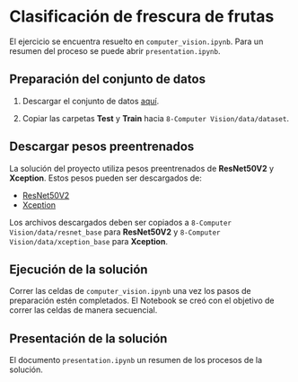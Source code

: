 # Clasificación de frescura de frutas

El ejercicio se encuentra resuelto en `computer_vision.ipynb`. Para un resumen del proceso se puede abrir `presentation.ipynb`.

## Preparación del conjunto de datos

1. Descargar el conjunto de datos [aquí](https://share.natasquad.com/index.php/s/D2BHJSt5nY3idPd).

2. Copiar las carpetas **Test** y **Train** hacia `8-Computer Vision/data/dataset`.

## Descargar pesos preentrenados

La solución del proyecto utiliza pesos preentrenados de **ResNet50V2** y **Xception**. Estos pesos pueden ser descargados de:

- [ResNet50V2](https://storage.googleapis.com/tensorflow/keras-applications/resnet/resnet50v2_weights_tf_dim_ordering_tf_kernels_notop.h5)
- [Xception](https://storage.googleapis.com/tensorflow/keras-applications/xception/xception_weights_tf_dim_ordering_tf_kernels_notop.h5)

Los archivos descargados deben ser copiados a `8-Computer Vision/data/resnet_base` para **ResNet50V2** y `8-Computer Vision/data/xception_base` para **Xception**. 

## Ejecución de la solución

Correr las celdas de `computer_vision.ipynb` una vez los pasos de preparación estén completados. El Notebook se creó con el objetivo de correr las celdas de manera secuencial.

## Presentación de la solución

El documento `presentation.ipynb` un resumen de los procesos de la solución.  
